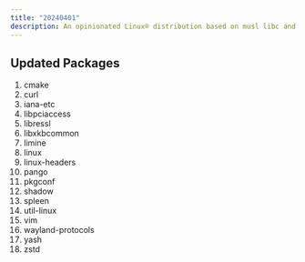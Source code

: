 ```yaml
---
title: "20240401"
description: An opinionated Linux® distribution based on musl libc and toybox
---
```


## Updated Packages
1. cmake
2. curl
3. iana-etc
4. libpciaccess
5. libressl
6. libxkbcommon
7. limine
8. linux
9. linux-headers
10. pango
11. pkgconf
12. shadow
13. spleen
14. util-linux
15. vim
16. wayland-protocols
17. yash
18. zstd
